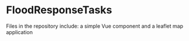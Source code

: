 # FloodResponseTasks
Files in the repository include:
a simple Vue component and 
a leaflet map application
